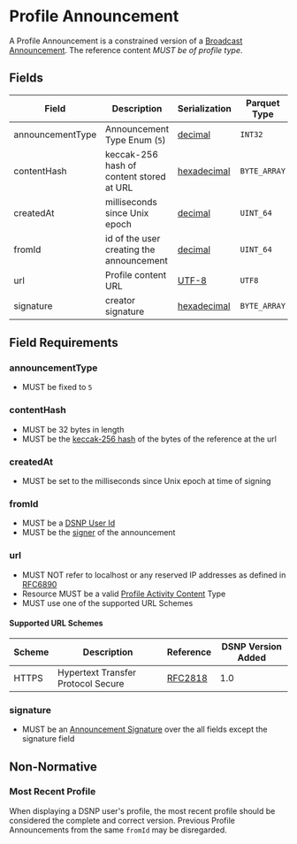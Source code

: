 # Profile Announcement

A Profile Announcement is a constrained version of a [Broadcast Announcement](DSNP/Types/Broadcast.md).
The reference content *MUST be of profile type*.

## Fields

| Field | Description | Serialization | Parquet Type | Bloom Filter |
| ----- | ----------- | ------------- | ------------ | ------------ |
| announcementType | Announcement Type Enum (`5`) | [decimal](DSNP/Serializations.md#decimal) | `INT32` | no |
| contentHash | keccak-256 hash of content stored at URL | [hexadecimal](DSNP/Serializations.md#hexadecimal) | `BYTE_ARRAY` | YES
| createdAt | milliseconds since Unix epoch | [decimal](DSNP/Serializations.md#decimal) | `UINT_64` | no
| fromId | id of the user creating the announcement | [decimal](DSNP/Serializations.md#decimal) | `UINT_64` | YES
| url | Profile content URL | [UTF-8](https://datatracker.ietf.org/doc/html/rfc3629) | `UTF8` | no
| signature | creator signature | [hexadecimal](DSNP/Serializations.md#hexadecimal) | `BYTE_ARRAY` | no

## Field Requirements

### announcementType

- MUST be fixed to `5`

### contentHash

- MUST be 32 bytes in length
- MUST be the [keccak-256 hash](https://keccak.team/files/Keccak-submission-3.pdf) of the bytes of the reference at the url

### createdAt

- MUST be set to the milliseconds since Unix epoch at time of signing

### fromId

- MUST be a [DSNP User Id](DSNP/Identifiers.md#dsnp-user-id)
- MUST be the [signer](DSNP/Signatures.md) of the announcement

### url

- MUST NOT refer to localhost or any reserved IP addresses as defined in [RFC6890](https://datatracker.ietf.org/doc/html/rfc6890)
- Resource MUST be a valid [Profile Activity Content](ActivityContent/Types/Profile.md) Type
- MUST use one of the supported URL Schemes

#### Supported URL Schemes

| Scheme | Description | Reference | DSNP Version Added |
| ------ |------------ | --------- | ------------------ |
| HTTPS | Hypertext Transfer Protocol Secure | [RFC2818](https://datatracker.ietf.org/doc/html/rfc2818) | 1.0 |

### signature

- MUST be an [Announcement Signature](DSNP/Signatures.md) over the all fields except the signature field

## Non-Normative

### Most Recent Profile

When displaying a DSNP user's profile, the most recent profile should be considered the complete and correct version.
Previous Profile Announcements from the same `fromId` may be disregarded.
